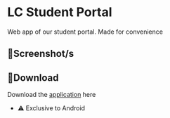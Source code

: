 # **LC Student Portal**
Web app of our student portal. Made for convenience

## 📸**Screenshot/s**

## 💾**Download**
Download the [application](https://github.com/moonlighthowling616/web-redirect-app/releases/tag/v1.0-release) here 
- ⚠️ Exclusive to Android
